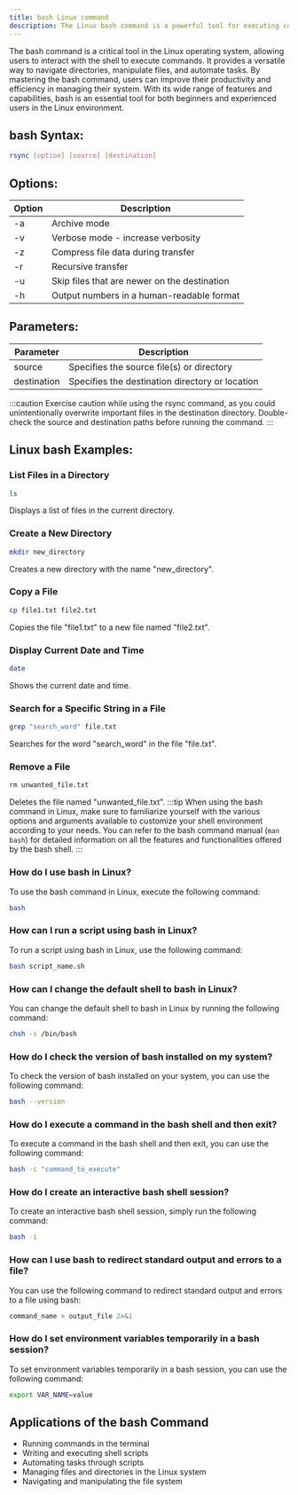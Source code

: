 ```yaml
---
title: bash Linux command
description: The Linux bash command is a powerful tool for executing commands in the shell. Learn how to navigate directories, manipulate files, and automate tasks with this essential command.
---
```


The bash command is a critical tool in the Linux operating system, allowing users to interact with the shell to execute commands. It provides a versatile way to navigate directories, manipulate files, and automate tasks. By mastering the bash command, users can improve their productivity and efficiency in managing their system. With its wide range of features and capabilities, bash is an essential tool for both beginners and experienced users in the Linux environment.
## bash Syntax:
```bash
rsync [option] [source] [destination]
```
## Options:
| Option | Description                           |
|--------|---------------------------------------|
| -a     | Archive mode                          |
| -v     | Verbose mode - increase verbosity     |
| -z     | Compress file data during transfer    |
| -r     | Recursive transfer                    |
| -u     | Skip files that are newer on the destination |
| -h     | Output numbers in a human-readable format |

## Parameters:
| Parameter  | Description                                     |
|------------|-------------------------------------------------|
| source     | Specifies the source file(s) or directory       |
| destination| Specifies the destination directory or location |

:::caution
Exercise caution while using the rsync command, as you could unintentionally overwrite important files in the destination directory. Double-check the source and destination paths before running the command.
:::
## Linux bash Examples:
### List Files in a Directory
```bash
ls
```
Displays a list of files in the current directory.

### Create a New Directory
```bash
mkdir new_directory
```
Creates a new directory with the name "new_directory".

### Copy a File
```bash
cp file1.txt file2.txt
```
Copies the file "file1.txt" to a new file named "file2.txt".

### Display Current Date and Time
```bash
date
```
Shows the current date and time.

### Search for a Specific String in a File
```bash
grep "search_word" file.txt
```
Searches for the word "search_word" in the file "file.txt".

### Remove a File
```bash
rm unwanted_file.txt
```
Deletes the file named "unwanted_file.txt".
:::tip
When using the bash command in Linux, make sure to familiarize yourself with the various options and arguments available to customize your shell environment according to your needs. You can refer to the bash command manual (`man bash`) for detailed information on all the features and functionalities offered by the bash shell.
:::

### How do I use bash in Linux?
To use the bash command in Linux, execute the following command:
```bash
bash
```

### How can I run a script using bash in Linux?
To run a script using bash in Linux, use the following command:
```bash
bash script_name.sh
```

### How can I change the default shell to bash in Linux?
You can change the default shell to bash in Linux by running the following command:
```bash
chsh -s /bin/bash
```

### How do I check the version of bash installed on my system?
To check the version of bash installed on your system, you can use the following command:
```bash
bash --version
```

### How do I execute a command in the bash shell and then exit?
To execute a command in the bash shell and then exit, you can use the following command:
```bash
bash -c "command_to_execute"
```

### How do I create an interactive bash shell session?
To create an interactive bash shell session, simply run the following command:
```bash
bash -i
```

### How can I use bash to redirect standard output and errors to a file?
You can use the following command to redirect standard output and errors to a file using bash:
```bash
command_name > output_file 2>&1
```

### How do I set environment variables temporarily in a bash session?
To set environment variables temporarily in a bash session, you can use the following command:
```bash
export VAR_NAME=value
```
## Applications of the bash Command

- Running commands in the terminal
- Writing and executing shell scripts
- Automating tasks through scripts
- Managing files and directories in the Linux system
- Navigating and manipulating the file system